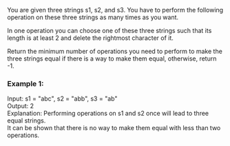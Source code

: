 You are given three strings s1, s2, and s3. You have to perform the following operation on these three strings as many times as you want.<br/>

In one operation you can choose one of these three strings such that its length is at least 2 and delete the rightmost character of it.<br/>

Return the minimum number of operations you need to perform to make the three strings equal if there is a way to make them equal, otherwise, return -1.<br/>

 

### Example 1:

Input: s1 = "abc", s2 = "abb", s3 = "ab"<br/>
Output: 2<br/>
Explanation: Performing operations on s1 and s2 once will lead to three equal strings.<br/>
It can be shown that there is no way to make them equal with less than two operations.<br/>